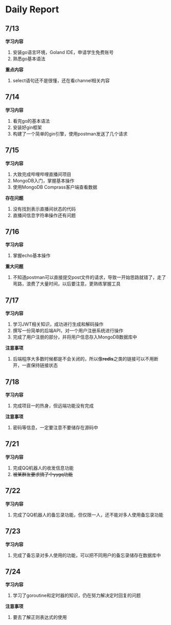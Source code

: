 # Daily Report

## 7/13

**学习内容**

1. 安装go语言环境，Goland IDE，申请学生免费账号
2. 熟悉go基本语法

**重点内容**

1. select语句还不是很懂，还在看channel相关内容



## 7/14

**学习内容**

1. 看完go的基本语法
2. 安装好gin框架
3. 构建了一个简单的gin引擎，使用postman发送了几个请求

## 7/15

**学习内容**

1. 大致完成哔哩哔哩直播间项目
2. MongoDB入门，掌握基本操作
3. 使用MongoDB Comprass客户端查看数据

**存在问题**

1. 没有找到表示直播间状态的代码
2. 直播间信息字符串操作还有问题

## 7/16

**学习内容**

1. 掌握echo基本操作

**重大问题**

1. 不知道postman可以直接提交post文件的请求，导致一开始思路就错了，走了弯路，浪费了大量时间，以后要注意，更熟练掌握工具

## 7/17

**学习内容**

1. 学习JWT相关知识，成功进行生成和解码操作
2. 撰写一份简单的后端API，对一个用户注册系统进行操作
3. 完成了用户注册的部分，并将用户信息存入MongoDB数据库中

**注意事项**

1. 后端程序大多数时候都是不会关闭的，所以像**redis**之类的链接可以不用断开，一直保持链接状态

## 7/18

**学习内容**

1. 完成项目一的热身，但远端功能没有完成

**注意事项**

1. 密码等信息，一定要注意不要储存在源码中

## 7/21

**学习内容**

1. 完成QQ机器人的收发信息功能
2. ~~被某群友要求搞了个yygq功能~~

## 7/22

**学习内容**

1. 完成了QQ机器人的备忘录功能，但仅限一人，还不能对多人使用备忘录功能

## 7/23

**学习内容**

1. 完成了备忘录对多人使用的功能，可以把不同用户的备忘录储存在数据库中

## 7/24

**学习内容**

1. 学习了goroutine和定时器的知识，仍在努力解决定时回复的问题

**注意事项**

1. 要去了解正则表达式的使用